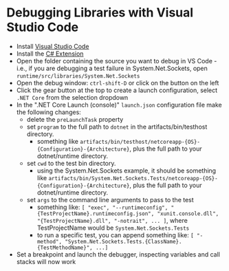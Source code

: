 # Debugging Libraries with Visual Studio Code

- Install [Visual Studio Code](https://code.visualstudio.com/)
- Install the [C# Extension](https://marketplace.visualstudio.com/items?itemName=ms-dotnettools.csharp)
- Open the folder containing the source you want to debug in VS Code - i.e., if you are debugging a test failure in System.Net.Sockets, open `runtime/src/libraries/System.Net.Sockets`
- Open the debug window: `ctrl-shift-D` or click on the button on the left
- Click the gear button at the top to create a launch configuration, select `.NET Core` from the selection dropdown
- In the ".NET Core Launch (console)" `launch.json` configuration file make the following changes:
  - delete the `preLaunchTask` property
  - set `program` to the full path to `dotnet` in the artifacts/bin/testhost directory.
    - something like `artifacts/bin/testhost/netcoreapp-{OS}-{Configuration}-{Architecture}`, plus the full path to your dotnet/runtime directory.
  - set `cwd` to the test bin directory.
    - using the System.Net.Sockets example, it should be something like `artifacts/bin/System.Net.Sockets.Tests/netcoreapp-{OS}-{Configuration}-{Architecture}`, plus the full path to your dotnet/runtime directory.
  - set `args` to the command line arguments to pass to the test
    - something like: `[ "exec", "--runtimeconfig", "{TestProjectName}.runtimeconfig.json", "xunit.console.dll", "{TestProjectName}.dll", "-notrait", ... ]`, where TestProjectName would be `System.Net.Sockets.Tests`
    - to run a specific test, you can append something like: `[ "-method", "System.Net.Sockets.Tests.{ClassName}.{TestMethodName}", ...]`
- Set a breakpoint and launch the debugger, inspecting variables and call stacks will now work
